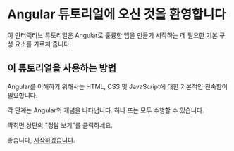 # Angular 튜토리얼에 오신 것을 환영합니다

이 인터랙티브 튜토리얼은 Angular로 훌륭한 앱을 만들기 시작하는 데 필요한 기본 구성 요소를 가르쳐 줍니다.

## 이 튜토리얼을 사용하는 방법

Angular를 이해하기 위해서는 HTML, CSS 및 JavaScript에 대한 기본적인 친숙함이 필요합니다.

각 단계는 Angular의 개념을 나타냅니다. 하나 또는 모두 수행할 수 있습니다.

막히면 상단의 "정답 보기"를 클릭하세요.

좋습니다, [시작하겠습니다](/tutorials/learn-angular/1-components-in-angular).